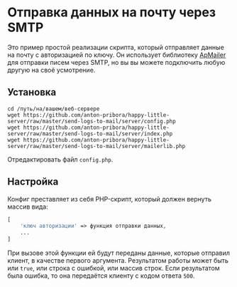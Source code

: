 # Отправка данных на почту через SMTP

Это пример простой реализации скрипта, который отправляет данные на почту
с авторизацией по ключу. Он использует библиотеку [ApMailer](https://github.com/anton-pribora/ApMailer)
для отправки писем через SMTP, но вы вы можете подключить любую другую на своё усмотрение.

## Установка

```
cd /путь/на/вашем/веб-сервере
wget https://github.com/anton-pribora/happy-little-server/raw/master/send-logs-to-mail/server/config.php
wget https://github.com/anton-pribora/happy-little-server/raw/master/send-logs-to-mail/server/index.php
wget https://github.com/anton-pribora/happy-little-server/raw/master/send-logs-to-mail/server/mailerlib.php
```

Отредактировать файл `config.php`.

## Настройка

Конфиг преставляет из себя PHP-скрипт, который должен вернуть массив вида:

```php
[
    'ключ авторизации' => функция отправки данных,
    ...
]
```

При вызове этой функции ей будут переданы данные, которые отправил клиент, 
в качестве первого аргумента. Результатом работы может быть или `true`, или
строка с ошибкой, или массив строк. Если результатом была ошибка,
то она передаётся клиенту с кодом ответа `500`.